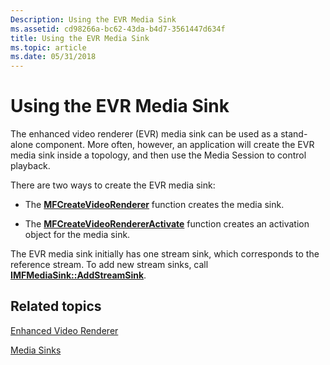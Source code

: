 ```yaml
---
Description: Using the EVR Media Sink
ms.assetid: cd98266a-bc62-43da-b4d7-3561447d634f
title: Using the EVR Media Sink
ms.topic: article
ms.date: 05/31/2018
---
```


# Using the EVR Media Sink

The enhanced video renderer (EVR) media sink can be used as a stand-alone component. More often, however, an application will create the EVR media sink inside a topology, and then use the Media Session to control playback.

There are two ways to create the EVR media sink:

-   The [**MFCreateVideoRenderer**](/windows/desktop/api/evr/nc-evr-mfcreatevideorenderer) function creates the media sink.

-   The [**MFCreateVideoRendererActivate**](/windows/desktop/api/mfidl/nf-mfidl-mfcreatevideorendereractivate) function creates an activation object for the media sink.

The EVR media sink initially has one stream sink, which corresponds to the reference stream. To add new stream sinks, call [**IMFMediaSink::AddStreamSink**](/windows/desktop/api/mfidl/nf-mfidl-imfmediasink-addstreamsink).

## Related topics

<dl> <dt>

[Enhanced Video Renderer](enhanced-video-renderer.md)
</dt> <dt>

[Media Sinks](media-sinks.md)
</dt> </dl>

 

 



